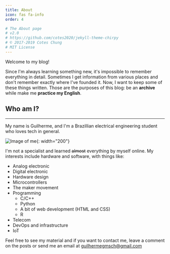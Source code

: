 ```yaml
---
title: About
icon: fas fa-info
order: 4

# The About page
# v2.0
# https://github.com/cotes2020/jekyll-theme-chirpy
# © 2017-2019 Cotes Chung
# MIT License
---
```


Welcome to my blog!

Since I'm always learning something new, it's impossible to remember everything in detail. Sometimes I get information from various places and don't remember exactly where I've founded it. Now, I want to keep some of these things written. Those are the purposes of this blog: be an **archive** while make me **practice my English**.

## Who am I? ##
---
My name is Guilherme, and I'm a Brazillian electrical engineering student who loves tech in general. 

![Image of me](https://avatars.githubusercontent.com/guilhermegch){: width="200"}

I'm not a specialist and learned ~~almost~~ everything by myself online.
My interests include hardware and software, with things like:
* Analog electronic
* Digital electronic
* Hardware design
* Microcontrollers
* The maker movement
* Programming
    * C/C++
    * Python
    * A bit of web development (HTML and CSS)
    * R
* Telecom
* DevOps and infrastructure
* IoT

Feel free to see my material and if you want to contact me, leave a comment on the posts or send me an email at guilhermegmsch@gmail.com